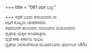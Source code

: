 +++
title = "061 ರಥಕೆ ಬನ್ದು"

+++
ರಥಕೆ ಬಂದು ಪಸಾಯವನು ಸಾ  
ರಥಿಗೆ ಕೊಟ್ಟನು ಚಾಪಶರವನು  
ರಥದೊಳಗೆ ತುಂಬಿದನು ನಂಬಿಸಿದನು ಸುಯೋಧನನ  
ಪೃಥೆಯ ಮಕ್ಕಳ ರಣಪರಾಕ್ರಮ  
ವೃಥೆ ಕಣಾ ಕರ್ಣಾದಿ ಸುಭಟ  
ವ್ಯಥೆಯ ನಿಲಿಸುವೆನೆನುತ ಮೂದಲಿಸಿದನು ಧರ್ಮಜನ     ॥61॥